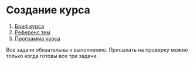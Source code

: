 Создание курса
===

1. [Бриф курса](./brief/)
2. [Референс тем](./reference/)
3. [Программа курса](./program/)

Все задачи обязательны к выполнению. Присылать на проверку можно только когда готовы все три задачи.
